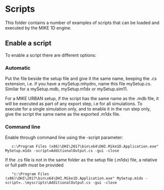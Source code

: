 # Scripts
This folder contains a number of examples of scripts that can be loaded
and executed by the MIKE 1D engine.

## Enable a script
To enable a script there are different options:

### Automatic
Put the file beside the setup file and give it the same name, 
keeping the .cs extension, i.e. if you have a mySetup.mhydro, 
name this file mySetup.cs. Similar for a mySetup.mdb, mySetup.m1dx 
or mySetup.sim11.

For a MIKE URBAN setup, if the script has the same name as the .mdb 
file, it will be executed as part of any export step, i.e for all simulations. 
To execute for a single simulation only, and to enable it in the run
step only, give the script the same name as the exported .m1dx file.
 
### Command line
Enable through command line using the -script parameter:

```
   c:\Program Files (x86)\DHI\2017\bin\x64\DHI.Mike1D.Application.exe" MySetup.m1dx -script=AdditionalOutput.cs -gui -close
```
   If the .cs file is not in the same folder as the setup file (.m1dx) file, a relative 
   or full path must be provided
```
   "c:\Program Files (x86)\DHI\2017\bin\x64\DHI.Mike1D.Application.exe" MySetup.m1dx -script=..\myscripts\AdditionalOutput.cs -gui -close
```
